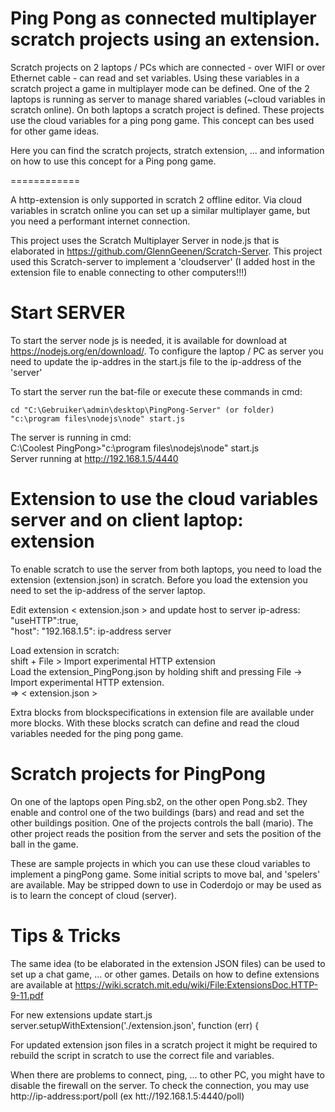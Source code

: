 Ping Pong as connected multiplayer scratch projects using an extension.
===========================================================

 Scratch projects on 2 laptops / PCs which are connected - over WIFI or over Ethernet cable - can read and set variables. Using these variables in a scratch project a game in multiplayer mode can be defined. One of the 2 laptops is running as server to manage shared variables (~cloud variables in scratch online). On both laptops a scratch project is defined. These projects use the cloud variables for a ping pong game. This concept can bes used for other game ideas. 

Here you can find the scratch projects, stratch extension, ... and information on how to use this concept for a Ping pong game.

============

A http-extension is only supported in scratch 2 offline editor. Via cloud variables in scratch online you can set up a similar multiplayer game, but you need a performant internet connection.


This project uses the Scratch Multiplayer Server in node.js that is elaborated in  https://github.com/GlennGeenen/Scratch-Server.
This project used this Scratch-server to implement a 'cloudserver' (I added host in the extension file to enable connecting to other computers!!!)


Start SERVER
============
To start the server node js is needed, it is available for download at https://nodejs.org/en/download/. To configure the laptop / PC as server you need to update the ip-addres in the start.js file to the ip-address of the 'server'
 
To start the server run the bat-file or execute these commands in cmd:

	cd "C:\Gebruiker\admin\desktop\PingPong-Server" (or folder)
	"c:\program files\nodejs\node" start.js

The server is running in cmd:
<br>
C:\Coolest PingPong>"c:\program files\nodejs\node" start.js
<br>
Server running at http://192.168.1.5/4440

Extension to use the cloud variables server and on client laptop: extension
========================================================================
To enable scratch to use the server from both laptops, you need to load the extension (extension.json) in scratch. Before you load the extension you need to set the ip-address of the server laptop.

Edit extension < extension.json > and update host to server ip-adress:
	<br>
	"useHTTP":true,
	<br>
	"host": "192.168.1.5": ip-address server

Load extension in scratch:
	<br>
	shift + File > Import experimental HTTP extension
	<br>
	Load the extension_PingPong.json by holding shift and pressing File -> Import experimental HTTP extension.
	<br>
	=> < extension.json >

Extra blocks from blockspecifications in extension file are available under more blocks.
With these blocks scratch can define and read the cloud variables needed for the ping pong game.


Scratch projects for PingPong
=============================
On one of the laptops open Ping.sb2, on the other open Pong.sb2. They enable and control one of the two buildings (bars) and read and set the other buildings position. One of the projects controls the ball (mario). The other project reads the position from the server and sets the position of the ball in the game.

These are sample projects in which you can use these cloud variables to implement a pingPong game.
Some initial scripts to move bal, and 'spelers' are available. May be stripped down to use in Coderdojo or may be used as is to learn the concept of cloud (server).

Tips & Tricks
=============
The same idea (to be elaborated in the extension JSON files) can be used to set up a chat game, ... or other games.
Details on how to define extensions are available at https://wiki.scratch.mit.edu/wiki/File:ExtensionsDoc.HTTP-9-11.pdf

For new extensions update start.js
   server.setupWithExtension('./extension.json', function (err) {
   
For updated extension json files in a scratch project it might be required to rebuild the script in scratch to use the correct file and variables.

When there are problems to connect, ping, ... to other PC, you might have to disable the firewall on the server.
To check the connection, you may use http://ip-address:port/poll
(ex htt://192.168.1.5:4440/poll)
 